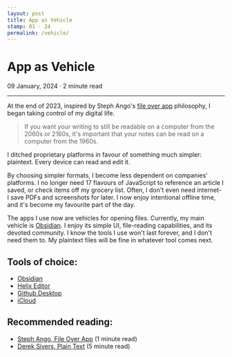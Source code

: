 ```yaml
---
layout: post
title: App as Vehicle
stamp: 01 · 24
permalink: /vehicle/
---
```


# App as Vehicle

09 January, 2024 · 2 minute read

---

At the end of 2023, inspired by Steph Ango's [file over app](https://stephango.com/file-over-app) philosophy, I began taking control of my digital life.

> If you want your writing to still be readable on a computer from the 2060s or 2160s, it's important that your notes can be read on a computer from the 1960s.

I ditched proprietary platforms in favour of something much simpler: plaintext. Every device can read and edit it.

By choosing simpler formats, I become less dependent on companies' platforms. I no longer need 17 flavours of JavaScript to reference an article I saved, or check items off my grocery list. Often, I don't even need internet- I save PDFs and screenshots for later. I now enjoy intentional offline time, and it's become my favourite part of the day.

The apps I use now are vehicles for opening files. Currently, my main vehicle is [Obsidian](https://obsidian.md). I enjoy its simple UI, file-reading capabilities, and its devoted community. I know the tools I use won't last forever, and I don't need them to. My plaintext files will be fine in whatever tool comes next.

## Tools of choice:
- [Obsidian](https://obsidian.md)
- [Helix Editor](https://helix-editor.com)
- [Github Desktop](https://desktop.github.com)
- [iCloud](https://www.icloud.com)

## Recommended reading:
- [Steph Ango, File Over App](https://stephango.com/file-over-app) (1 minute read)
- [Derek Sivers, Plain Text](https://sive.rs/plaintext) (5 minute read)
